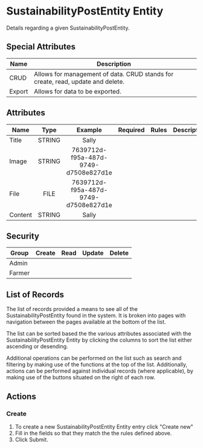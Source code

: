 <!--
@bot-written

WARNING AND NOTICE
Any access, download, storage, and/or use of this source code is subject to the terms and conditions of the
Full Software Licence as accepted by you before being granted access to this source code and other materials,
the terms of which can be accessed on the Codebots website at https://codebots.com/full-software-licence. Any
commercial use in contravention of the terms of the Full Software Licence may be pursued by Codebots through
licence termination and further legal action, and be required to indemnify Codebots for any loss or damage,
including interest and costs. You are deemed to have accepted the terms of the Full Software Licence on any
access, download, storage, and/or use of this source code.

BOT WARNING
This file is bot-written.
Any changes out side of "protected regions" will be lost next time the bot makes any changes.
-->

# SustainabilityPostEntity Entity

Details regarding a given SustainabilityPostEntity.


## Special Attributes
| Name | Description |
| ---- | ---- |
| CRUD | Allows for management of data. CRUD stands for create, read, update and delete. |
| Export | Allows for data to be exported. |

## Attributes
| Name | Type | Example | Required | Rules | Description |
| ---- | :----: | :--------: | :-----: | ----- | ----- |
| Title | STRING | Sally | <i class="fa fa-times"> | <ul></ul> |  | 
| Image | STRING | 7639712d-f95a-487d-9749-d7508e827d1e | <i class="fa fa-times"> | <ul></ul> |  | 
| File | FILE | 7639712d-f95a-487d-9749-d7508e827d1e | <i class="fa fa-times"> | <ul></ul> |  | 
| Content | STRING | Sally | <i class="fa fa-times"> | <ul></ul> |  | 


## Security
| Group  | Create | Read | Update | Delete |
| ---- | :----: | :----:  | :----:  | :----:  |
| Admin | <i class="fa fa-check"> | <i class="fa fa-check"> | <i class="fa fa-check"> | <i class="fa fa-check"> |
| Farmer | <i class="fa fa-times"> | <i class="fa fa-check"> | <i class="fa fa-times"> | <i class="fa fa-times"> |

## List of Records

The list of records provided a means to see all of the SustainabilityPostEntity found in the system. It is broken into pages with navigation between the pages available at the bottom of the list.

The list can be sorted based the the various attributes associated with the SustainabilityPostEntity Entity by clicking the columns to sort the list either ascending or desending.

Additional operations can be performed on the list such as search and filtering by making use of the functions at the top of the list. Additionally, actions can be performed against individual records (where applicable),
by making use of the buttons situated on the right of each row.

## Actions
### Create

1. To create a new SustainabilityPostEntity Entity entry click "Create new"
2. Fill in the fields so that they match the the rules defined above.
3. Click Submit.